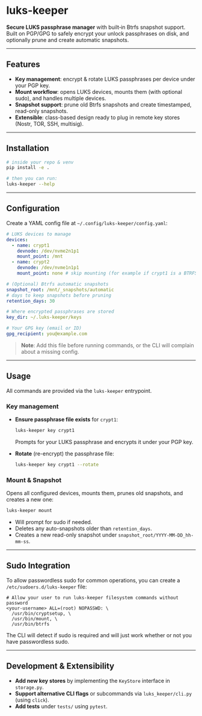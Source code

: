 # luks-keeper

**Secure LUKS passphrase manager** with built‑in Btrfs snapshot support. Built on PGP/GPG to safely encrypt your unlock passphrases on disk, and optionally prune and create automatic snapshots.

---

## Features

* **Key management**: encrypt & rotate LUKS passphrases per device under your PGP key.
* **Mount workflow**: opens LUKS devices, mounts them (with optional sudo), and handles multiple devices.
* **Snapshot support**: prune old Btrfs snapshots and create timestamped, read-only snapshots.
* **Extensible**: class-based design ready to plug in remote key stores (Nostr, TOR, SSH, multisig).

---

## Installation

```bash
# inside your repo & venv
pip install -e .

# then you can run:
luks-keeper --help
```

---

## Configuration

Create a YAML config file at `~/.config/luks-keeper/config.yaml`:

```yaml
# LUKS devices to manage
devices:
  - name: crypt1
    devnode: /dev/nvme2n1p1
    mount_point: /mnt
  - name: crypt2
    devnode: /dev/nvme1n1p1
    mount_point: none # skip mounting (for example if crypt1 is a BTRFS RAID mount)

# (Optional) Btrfs automatic snapshots
snapshot_root: /mnt/_snapshots/automatic
# days to keep snapshots before pruning
retention_days: 30

# Where encrypted passphrases are stored
key_dir: ~/.luks-keeper/keys

# Your GPG key (email or ID)
gpg_recipient: you@example.com
```

> **Note**: Add this file before running commands, or the CLI will complain about a missing config.

---

## Usage

All commands are provided via the `luks-keeper` entrypoint.

### Key management

* **Ensure passphrase file exists** for `crypt1`:

  ```bash
  luks-keeper key crypt1
  ```

  Prompts for your LUKS passphrase and encrypts it under your PGP key.

* **Rotate** (re-encrypt) the passphrase file:

  ```bash
  luks-keeper key crypt1 --rotate
  ```

### Mount & Snapshot

Opens all configured devices, mounts them, prunes old snapshots, and creates a new one:

```bash
luks-keeper mount
```

* Will prompt for sudo if needed.
* Deletes any auto-snapshots older than `retention_days`.
* Creates a new read-only snapshot under `snapshot_root/YYYY-MM-DD_hh-mm-ss`.

---

## Sudo Integration

To allow passwordless sudo for common operations, you can create a `/etc/sudoers.d/luks-keeper` file:

```text
# Allow your user to run luks-keeper filesystem commands without password
<your-username> ALL=(root) NOPASSWD: \
  /usr/bin/cryptsetup, \
  /usr/bin/mount, \
  /usr/bin/btrfs
```

The CLI will detect if sudo is required and will just work whether or not you have passwordless sudo.

---

## Development & Extensibility

* **Add new key stores** by implementing the `KeyStore` interface in `storage.py`.
* **Support alternative CLI flags** or subcommands via `luks_keeper/cli.py` (using `click`).
* **Add tests** under `tests/` using `pytest`.
